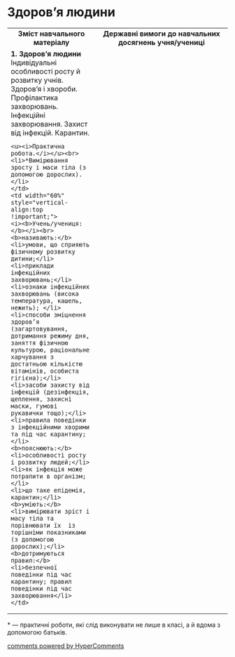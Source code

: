 <div id="hypercomments_widget" class="js-hypercomments-widget invisible"></div>

Здоров’я людини
=============================================

<table>
  <tr>
    <td width="40%" align="center"><b>Зміст навчального матеріалу<b></td>
    <td width="60%" align="center"><b>Державні вимоги до навчальних досягнень учня/учениці</b></td>
  </tr>
  <tr>
    <td width="40%" style="vertical-align:top !important;">
    <b>1. Здоров’я людини</b><br>
    Індивідуальні особливості росту й розвитку учнів.<br>
Здоров’я і хвороби. Профілактика захворювань.<br>
Інфекційні захворювання. Захист від інфекцій. Карантин.<br>

    <u><i>Практична робота.</i></u><br> 
    <li>*Вимірювання зросту і маси тіла (з допомогою дорослих).</li>
    </td>
    <td width="60%" style="vertical-align:top !important;">
    <i><b>Учень/учениця:</b></i><br>
    <b>називають:</b>
    <li>умови, що сприяють фізичному розвитку дитини;</li>
    <li>приклади інфекційних захворювань;</li>
    <li>ознаки інфекційних захворювань (висока температура, кашель, нежить); </li>
    <li>способи зміцнення здоров’я (загартовування, дотримання режиму дня, заняття фізичною культурою, раціональне харчування з достатньою кількістю вітамінів, особиста гігієна);</li>
    <li>засоби захисту від інфекцій (дезінфекція, щеплення, захисні маски, гумові рукавички тощо);</li>
    <li>правила поведінки з інфекційними хворими та під час карантину;</li>
    <b>пояснюють:</b>
    <li>особливості росту і розвитку людей;</li>
    <li>як інфекція може потрапити в організм;</li>
    <li>що таке епідемія, карантин;</li>
    <b>уміють:</b>
    <li>вимірювати зріст і масу тіла та порівнювати їх  із торішніми показниками (з допомогою дорослих);</li>
    <b>дотримуються правил:</b>
    <li>безпечної поведінки під час карантину; правил поведінки під час захворювання</li>
	</td>
  </tr>
</table>

<p>* — практичні роботи, які слід виконувати не лише в класі, а й вдома з допомогою батьків.</p>

<div class="js-hypercomments-container">
<a href="http://hypercomments.com" class="hc-link" title="comments widget">comments powered by HyperComments</a>
</div>